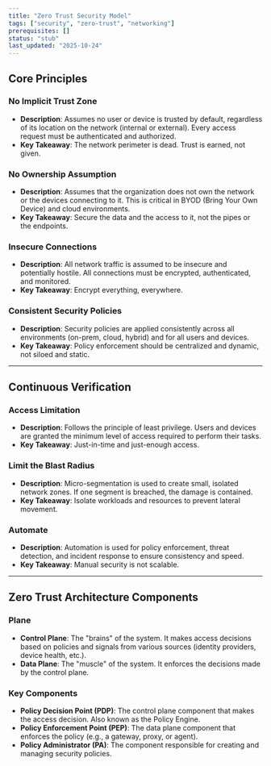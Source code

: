 ```yaml
---
title: "Zero Trust Security Model"
tags: ["security", "zero-trust", "networking"]
prerequisites: []
status: "stub"
last_updated: "2025-10-24"
---
```


## Core Principles

### No Implicit Trust Zone
- **Description**: Assumes no user or device is trusted by default, regardless of its location on the network (internal or external). Every access request must be authenticated and authorized.
- **Key Takeaway**: The network perimeter is dead. Trust is earned, not given.

### No Ownership Assumption
- **Description**: Assumes that the organization does not own the network or the devices connecting to it. This is critical in BYOD (Bring Your Own Device) and cloud environments.
- **Key Takeaway**: Secure the data and the access to it, not the pipes or the endpoints.

### Insecure Connections
- **Description**: All network traffic is assumed to be insecure and potentially hostile. All connections must be encrypted, authenticated, and monitored.
- **Key Takeaway**: Encrypt everything, everywhere.

### Consistent Security Policies
- **Description**: Security policies are applied consistently across all environments (on-prem, cloud, hybrid) and for all users and devices.
- **Key Takeaway**: Policy enforcement should be centralized and dynamic, not siloed and static.

---

## Continuous Verification

### Access Limitation
- **Description**: Follows the principle of least privilege. Users and devices are granted the minimum level of access required to perform their tasks.
- **Key Takeaway**: Just-in-time and just-enough access.

### Limit the Blast Radius
- **Description**: Micro-segmentation is used to create small, isolated network zones. If one segment is breached, the damage is contained.
- **Key Takeaway**: Isolate workloads and resources to prevent lateral movement.

### Automate
- **Description**: Automation is used for policy enforcement, threat detection, and incident response to ensure consistency and speed.
- **Key Takeaway**: Manual security is not scalable.

---

## Zero Trust Architecture Components

### Plane
- **Control Plane**: The "brains" of the system. It makes access decisions based on policies and signals from various sources (identity providers, device health, etc.).
- **Data Plane**: The "muscle" of the system. It enforces the decisions made by the control plane.

### Key Components
- **Policy Decision Point (PDP)**: The control plane component that makes the access decision. Also known as the Policy Engine.
- **Policy Enforcement Point (PEP)**: The data plane component that enforces the policy (e.g., a gateway, proxy, or agent).
- **Policy Administrator (PA)**: The component responsible for creating and managing security policies.
